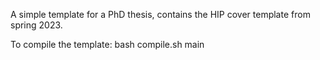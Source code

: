 A simple template for a PhD thesis, contains the HIP cover template from spring 2023.

To compile the template: bash compile.sh main